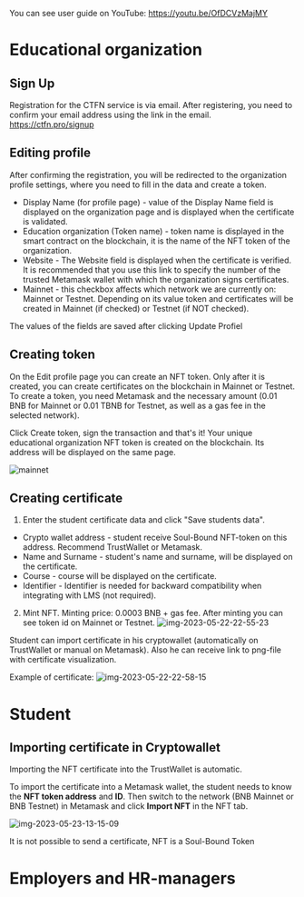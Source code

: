 You can see user guide on YouTube: https://youtu.be/OfDCVzMajMY

# Educational organization

## Sign Up

Registration for the CTFN service is via email. After registering, you need to confirm your email address using the link in the email.
https://ctfn.pro/signup


## Editing profile
After confirming the registration, you will be redirected to the organization profile settings, where you need to fill in the data and create a token.

+ Display Name (for profile page) - value of the Display Name field is displayed on the organization page and is displayed when the certificate is validated.
+ Education organization (Token name) - token name is displayed in the smart contract on the blockchain, it is the name of the NFT token of the organization.
+ Website - The Website field is displayed when the certificate is verified. It is recommended that you use this link to specify the number of the trusted Metamask wallet with which the organization signs certificates.
+ Mainnet - this checkbox affects which network we are currently on: Mainnet or Testnet. Depending on its value token and certificates will be created in Mainnet (if checked) or Testnet (if NOT checked).


The values of the fields are saved after clicking Update Profiel


## Creating token

On the Edit profile page you can create an NFT token. Only after it is created, you can create certificates on the blockchain in Mainnet or Testnet. To create a token, you need Metamask and the necessary amount (0.01 BNB for Mainnet or 0.01 TBNB for Testnet, as well as a gas fee in the selected network).

Click Create token, sign the transaction and that's it! Your unique educational organization NFT token is created on the blockchain. Its address will be displayed on the same page.

![mainnet](https://github.com/Arnion/ctfn.pro/assets/6169475/b8ecfacb-6118-4a73-8e09-a52fc4e4f6f2)

## Creating certificate

1. Enter the student certificate data and click "Save students data".
+ Crypto wallet address - student receive Soul-Bound NFT-token on this address. Recommend TrustWallet or Metamask.
+ Name and Surname - student's name and surname, will be displayed on the certificate.
+ Course - course will be displayed on the certificate.
+ Identifier - Identifier is needed for backward compatibility when integrating with LMS (not required).

2. Mint NFT.
Minting price: 0.0003 BNB + gas fee.
After minting you can see token id on Mainnet or Testnet.
![img-2023-05-22-22-55-23](https://github.com/Arnion/ctfn.pro/assets/6169475/868fdff1-722e-48cb-901b-479e225e1cbb)

Student can import certificate in his cryptowallet (automatically on TrustWallet or manual on Metamask). Also he can receive link to png-file with certificate visualization.

Example of certificate:
![img-2023-05-22-22-58-15](https://github.com/Arnion/ctfn.pro/assets/6169475/f9873c08-a7ec-48dc-bd06-eb5708d29831)


# Student

## Importing certificate in Cryptowallet


Importing the NFT certificate into the TrustWallet is automatic.

To import the certificate into a Metamask wallet, the student needs to know the **NFT token address** and **ID**. Then switch to the network (BNB Mainnet or BNB Testnet) in Metamask and click **Import NFT** in the NFT tab.

![img-2023-05-23-13-15-09](https://github.com/Arnion/ctfn.pro/assets/6169475/ece28a97-ce4b-41dd-b2cf-bd62a08f2020)


It is not possible to send a certificate, NFT is a Soul-Bound Token

# Employers and HR-managers




